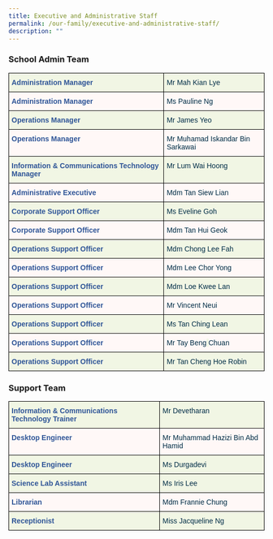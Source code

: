 ```yaml
---
title: Executive and Administrative Staff
permalink: /our-family/executive-and-administrative-staff/
description: ""
---
```

### School Admin Team

<style type="text/css">
.tg  {border-collapse:collapse;border-spacing:0;}
.tg td{border-color:black;border-style:solid;border-width:1px;font-family:Arial, sans-serif;font-size:14px;
  overflow:hidden;padding:10px 5px;word-break:normal;}
.tg th{border-color:black;border-style:solid;border-width:1px;font-family:Arial, sans-serif;font-size:14px;
  font-weight:normal;overflow:hidden;padding:10px 5px;word-break:normal;}
.tg .tg-dv6r{background-color:#F1F6E4;color:#2F5597;font-weight:bold;text-align:left;vertical-align:top}
.tg .tg-j74v{background-color:#F1F6E4;color:#002D46;font-weight:bold;text-align:left;vertical-align:top}
.tg .tg-8com{background-color:#FFF8F7;color:#2F5597;font-weight:bold;text-align:left;vertical-align:top}
.tg .tg-1d14{background-color:#FFF8F7;color:#002D46;font-weight:bold;text-align:left;vertical-align:top}
</style>
<table class="tg">
<thead>
  <tr>
    <th class="tg-dv6r">Administration Manager</th>
    <th class="tg-j74v">Mr Mah Kian Lye</th>
  </tr>
</thead>
<tbody>
  <tr>
    <td class="tg-8com">Administration Manager</td>
    <td class="tg-1d14">Ms Pauline Ng</td>
  </tr>
  <tr>
    <td class="tg-dv6r">Operations Manager</td>
    <td class="tg-j74v">Mr James Yeo</td>
  </tr>
  <tr>
    <td class="tg-8com">Operations Manager</td>
    <td class="tg-1d14">Mr Muhamad Iskandar Bin Sarkawai</td>
  </tr>
  <tr>
    <td class="tg-dv6r">Information &amp; Communications Technology Manager<br></td>
    <td class="tg-j74v">Mr Lum Wai Hoong<br></td>
  </tr>
  <tr>
    <td class="tg-8com">Administrative Executive</td>
    <td class="tg-1d14">Mdm Tan Siew Lian</td>
  </tr>
  <tr>
    <td class="tg-dv6r">Corporate Support Officer</td>
    <td class="tg-j74v">Ms Eveline Goh</td>
  </tr>
  <tr>
    <td class="tg-8com">Corporate Support Officer<br></td>
    <td class="tg-1d14">Mdm Tan Hui Geok<br></td>
  </tr>
  <tr>
    <td class="tg-dv6r">Operations Support Officer</td>
    <td class="tg-j74v">Mdm Chong Lee Fah</td>
  </tr>
  <tr>
    <td class="tg-8com">Operations Support Officer</td>
    <td class="tg-1d14">Mdm Lee Chor Yong</td>
  </tr>
  <tr>
    <td class="tg-dv6r">Operations Support Officer</td>
    <td class="tg-j74v">Mdm Loe Kwee Lan</td>
  </tr>
  <tr>
    <td class="tg-8com">Operations Support Officer<br></td>
    <td class="tg-1d14">Mr Vincent Neui</td>
  </tr>
  <tr>
    <td class="tg-dv6r">Operations Support Officer</td>
    <td class="tg-j74v">Ms Tan Ching Lean</td>
  </tr>
  <tr>
    <td class="tg-8com">Operations Support Officer</td>
    <td class="tg-1d14">Mr Tay Beng<span style="background-color:#F1F6E4"> </span>Chuan</td>
  </tr>
  <tr>
    <td class="tg-dv6r">Operations Support Officer<br></td>
    <td class="tg-j74v">Mr Tan Cheng Hoe Robin</td>
  </tr>
</tbody>
</table>

### Support Team

<style type="text/css">
.tg  {border-collapse:collapse;border-spacing:0;}
.tg td{border-color:black;border-style:solid;border-width:1px;font-family:Arial, sans-serif;font-size:14px;
  overflow:hidden;padding:10px 5px;word-break:normal;}
.tg th{border-color:black;border-style:solid;border-width:1px;font-family:Arial, sans-serif;font-size:14px;
  font-weight:normal;overflow:hidden;padding:10px 5px;word-break:normal;}
.tg .tg-dv6r{background-color:#F1F6E4;color:#2F5597;font-weight:bold;text-align:left;vertical-align:top}
.tg .tg-j74v{background-color:#F1F6E4;color:#002D46;font-weight:normal;text-align:left;vertical-align:top}
.tg .tg-8com{background-color:#FFF8F7;color:#2F5597;font-weight:bold;text-align:left;vertical-align:top}
.tg .tg-1d14{background-color:#FFF8F7;color:#002D46;font-weight:normal;text-align:left;vertical-align:top}
</style>
<table class="tg">
<thead>
  <tr>
    <th class="tg-dv6r">Information &amp; Communications Technology  Trainer</th>
    <th class="tg-j74v">Mr Devetharan<br></th>
  </tr>
</thead>
<tbody>
  <tr>
    <td class="tg-8com">Desktop Engineer<br></td>
    <td class="tg-1d14">Mr Muhammad Hazizi Bin Abd Hamid<br></td>
  </tr>
  <tr>
    <td class="tg-dv6r">Desktop Engineer<br></td>
    <td class="tg-j74v">Ms Durgadevi<br></td>
  </tr>
  <tr>
		<td class="tg-dv6r">Science Lab Assistant<br></td>
    <td class="tg-j74v">Ms Iris Lee<br></td>
  </tr>
  <tr>
    <td class="tg-8com">Librarian<br></td>
    <td class="tg-1d14">Mdm Frannie Chung</td>
  </tr>
  <tr>
    <td class="tg-dv6r">Receptionist</td>
    <td class="tg-j74v">Miss Jacqueline Ng</td>
  </tr>
</tbody>
</table>